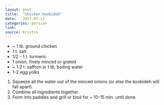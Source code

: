 ```yaml
---
layout: post
title:  "Chicken Koobideh"
date:   2017-07-12
categories: persian
link:
source: Kristin
---
```


* ~ 1 lb. ground chicken
* 1 t. salt
* 1/2 - 1 t. turmeric
* 1 onion, finely minced or grated
* ~ 1.2 t. saffron in 1 tb. boiling water
* 1-2 egg yolks

1. Squeeze all the water out of the minced onions (or else the koobideh will fall apart).
2. Combine all ingredients together.
3. Form into paddies and grill or broil for ~ 10-15 min. until done.

